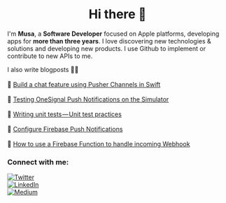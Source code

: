 <h1 align="center">Hi there 👋</h1>

I'm **Musa**, a **Software Developer** focused on Apple platforms, developing apps for **more than three years**. I love discovering new technologies & solutions and developing new products. I use Github to implement or contribute to new APIs to me. </h3> <br>

I also write blogposts ✍🏻 
<br/><br>📖 [Build a chat feature using Pusher Channels in Swift](https://medium.com/plus-minus-one/build-a-chat-feature-using-pusher-channels-in-swift-f0f7e9ae409f)
<br/><br>📖 [Testing OneSignal Push Notifications on the Simulator](https://medium.com/plus-minus-one/testing-onesignal-push-notifications-on-the-simulator-ee23ceb1e9f1)
<br/><br>📖 [Writing unit tests — Unit test practices](https://medium.com/plus-minus-one/how-do-we-implement-unit-tests-unit-test-practices-cc5f8761bfec)
<br/><br>📖 [Configure Firebase Push Notifications](https://medium.com/plus-minus-one/configure-firebase-push-notification-f0e9f035c81b)
<br/><br>📖 [How to use a Firebase Function to handle incoming Webhook](https://medium.com/plus-minus-one/how-to-use-a-firebase-function-to-handle-incoming-webhook-91760e0fcc94)



<h3 align="left">Connect with me:</h3>
<a href="https://twitter.com/musakkcn" target="_blank"><img alt="Twitter" src="https://img.shields.io/badge/Twitter-%23ffffff.svg?&style=for-the-badge&logo=twitter" /></a><br/>
<a href="https://www.linkedin.com/in/musakokcen/" target="_blank"><img alt="LinkedIn" src="https://img.shields.io/badge/Linkedin-%23ffffff.svg?&style=for-the-badge&logo=linkedin&logoColor=rgb(10,102,194)" /></a><br/>
<a href="https://medium.com/@musakokcen" target="_blank"><img alt="Medium" src="https://img.shields.io/badge/Medium-%23ffffff.svg?&style=for-the-badge&logo=medium&logoColor=black" /></a>
</p>
